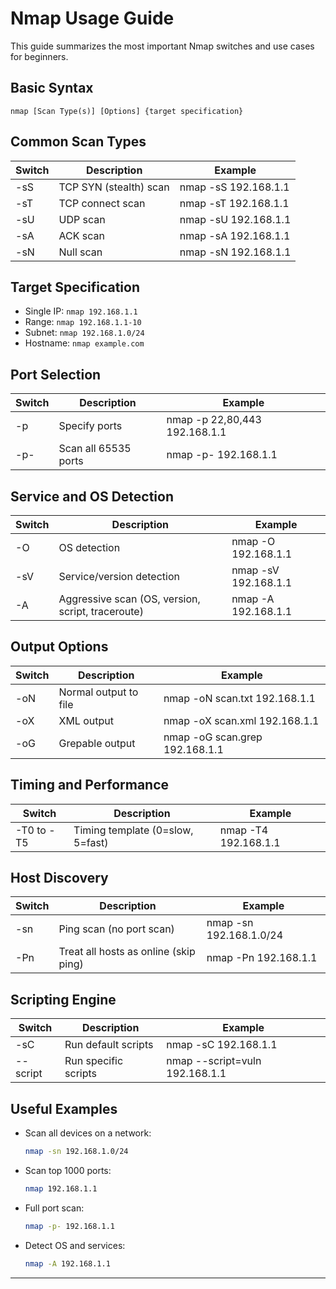 # Nmap Usage Guide

This guide summarizes the most important Nmap switches and use cases for beginners.

## Basic Syntax

```
nmap [Scan Type(s)] [Options] {target specification}
```

## Common Scan Types

| Switch | Description            | Example              |
| ------ | ---------------------- | -------------------- |
| -sS    | TCP SYN (stealth) scan | nmap -sS 192.168.1.1 |
| -sT    | TCP connect scan       | nmap -sT 192.168.1.1 |
| -sU    | UDP scan               | nmap -sU 192.168.1.1 |
| -sA    | ACK scan               | nmap -sA 192.168.1.1 |
| -sN    | Null scan              | nmap -sN 192.168.1.1 |

## Target Specification

- Single IP: `nmap 192.168.1.1`
- Range: `nmap 192.168.1.1-10`
- Subnet: `nmap 192.168.1.0/24`
- Hostname: `nmap example.com`

## Port Selection

| Switch | Description          | Example                       |
| ------ | -------------------- | ----------------------------- |
| -p     | Specify ports        | nmap -p 22,80,443 192.168.1.1 |
| -p-    | Scan all 65535 ports | nmap -p- 192.168.1.1          |

## Service and OS Detection

| Switch | Description                                       | Example              |
| ------ | ------------------------------------------------- | -------------------- |
| -O     | OS detection                                      | nmap -O 192.168.1.1  |
| -sV    | Service/version detection                         | nmap -sV 192.168.1.1 |
| -A     | Aggressive scan (OS, version, script, traceroute) | nmap -A 192.168.1.1  |

## Output Options

| Switch | Description           | Example                        |
| ------ | --------------------- | ------------------------------ |
| -oN    | Normal output to file | nmap -oN scan.txt 192.168.1.1  |
| -oX    | XML output            | nmap -oX scan.xml 192.168.1.1  |
| -oG    | Grepable output       | nmap -oG scan.grep 192.168.1.1 |

## Timing and Performance

| Switch     | Description                      | Example              |
| ---------- | -------------------------------- | -------------------- |
| -T0 to -T5 | Timing template (0=slow, 5=fast) | nmap -T4 192.168.1.1 |

## Host Discovery

| Switch | Description                           | Example                 |
| ------ | ------------------------------------- | ----------------------- |
| -sn    | Ping scan (no port scan)              | nmap -sn 192.168.1.0/24 |
| -Pn    | Treat all hosts as online (skip ping) | nmap -Pn 192.168.1.1    |

## Scripting Engine

| Switch   | Description          | Example                        |
| -------- | -------------------- | ------------------------------ |
| -sC      | Run default scripts  | nmap -sC 192.168.1.1           |
| --script | Run specific scripts | nmap --script=vuln 192.168.1.1 |

## Useful Examples

- Scan all devices on a network:
  ```bash
  nmap -sn 192.168.1.0/24
  ```
- Scan top 1000 ports:
  ```bash
  nmap 192.168.1.1
  ```
- Full port scan:
  ```bash
  nmap -p- 192.168.1.1
  ```
- Detect OS and services:
  ```bash
  nmap -A 192.168.1.1
  ```

---
